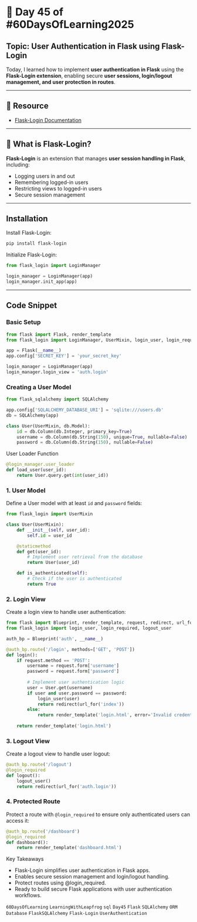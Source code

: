 # 📘 Day 45 of #60DaysOfLearning2025

## Topic: User Authentication in Flask using Flask-Login

Today, I learned how to implement **user authentication in Flask** using the **Flask-Login extension**, enabling secure **user sessions, login/logout management, and user protection in routes**.

---

## 🔗 Resource

- [Flask-Login Documentation](https://flask-login.readthedocs.io/en/latest/)

---

## 🧠 What is Flask-Login?

**Flask-Login** is an extension that manages **user session handling in Flask**, including:

- Logging users in and out
- Remembering logged-in users
- Restricting views to logged-in users
- Secure session management

---

## Installation

Install Flask-Login:

```bash
pip install flask-login
```

Initialize Flask-Login:

```python
from flask_login import LoginManager

login_manager = LoginManager(app)
login_manager.init_app(app)
```

---

## Code Snippet

### Basic Setup

```python
from flask import Flask, render_template
from flask_login import LoginManager, UserMixin, login_user, login_required, logout_user

app = Flask(__name__)
app.config['SECRET_KEY'] = 'your_secret_key'

login_manager = LoginManager(app)
login_manager.login_view = 'auth.login'
```

### Creating a User Model

```python
from flask_sqlalchemy import SQLAlchemy

app.config['SQLALCHEMY_DATABASE_URI'] = 'sqlite:///users.db'
db = SQLAlchemy(app)

class User(UserMixin, db.Model):
    id = db.Column(db.Integer, primary_key=True)
    username = db.Column(db.String(150), unique=True, nullable=False)
    password = db.Column(db.String(150), nullable=False)
```

User Loader Function

```python
@login_manager.user_loader
def load_user(user_id):
    return User.query.get(int(user_id))
```

### 1. User Model

Define a User model with at least `id` and `password` fields:

```python
from flask_login import UserMixin

class User(UserMixin):
    def __init__(self, user_id):
        self.id = user_id

    @staticmethod
    def get(user_id):
        # Implement user retrieval from the database
        return User(user_id)

    def is_authenticated(self):
        # Check if the user is authenticated
        return True
```

### 2. Login View

Create a login view to handle user authentication:

```python
from flask import Blueprint, render_template, request, redirect, url_for
from flask_login import login_user, login_required, logout_user

auth_bp = Blueprint('auth', __name__)

@auth_bp.route('/login', methods=['GET', 'POST'])
def login():
    if request.method == 'POST':
        username = request.form['username']
        password = request.form['password']
        
        # Implement user authentication logic
        user = User.get(username)
        if user and user.password == password:
            login_user(user)
            return redirect(url_for('index'))
        else:
            return render_template('login.html', error='Invalid credentials')
            
    return render_template('login.html')
```

### 3. Logout View

Create a logout view to handle user logout:

```python
@auth_bp.route('/logout')
@login_required
def logout():
    logout_user()
    return redirect(url_for('auth.login'))
```

### 4. Protected Route

Protect a route with `@login_required` to ensure only authenticated users can access it:

```python
@auth_bp.route('/dashboard')
@login_required
def dashboard():
    return render_template('dashboard.html')
```

Key Takeaways

- Flask-Login simplifies user authentication in Flask apps.
- Enables secure session management and login/logout handling.
- Protect routes using @login_required.
- Ready to build secure Flask applications with user authentication workflows.

`60DaysOfLearning` `LearningWithLeapfrog` `sql` `Day45` `Flask` `SQLAlchemy` `ORM` `Database` `FlaskSQLAlchemy` `Flask-Login` `UserAuthentication`
